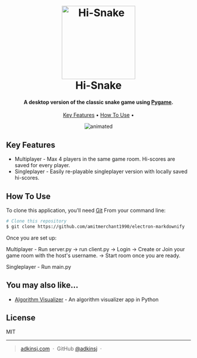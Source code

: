 
<h1 align="center">
  <br>
  <img src="https://raw.githubusercontent.com/adkinsj/Hi-Snake/main/hi-snake-transp.png" alt="Hi-Snake" width="200">
  <br>
  Hi-Snake
  <br>
</h1>

<h4 align="center">A desktop version of the classic snake game using <a href="https://www.pygame.org" target="_blank">Pygame</a>.</h4>


<p align="center">
  <a href="#key-features">Key Features</a> •
  <a href="#how-to-use">How To Use</a> •
</p>

<p align="center">
  <img src="https://raw.githubusercontent.com/adkinsj/Hi-Snake/main/hi-snake.gif" alt="animated" />
</p>

## Key Features

* Multiplayer - Max 4 players in the same game room. Hi-scores are saved for every player.
* Singleplayer - Easily re-playable singleplayer version with locally saved hi-scores.

## How To Use

To clone this application, you'll need [Git](https://git-scm.com)
From your command line:

```bash
# Clone this repository
$ git clone https://github.com/amitmerchant1990/electron-markdownify
```

Once you are set up:

Multiplayer - Run server.py -> run client.py -> Login -> Create or Join your game room with the host's username. -> Start room once you are ready.

Singleplayer - Run main.py


## You may also like...

- [Algorithm Visualizer](https://github.com/adkinsj/Algorithm-Visualizer) - An algorithm visualizer app in Python

## License

MIT

---

> [adkinsj.com](https://www.adkinsj.com) &nbsp;&middot;&nbsp;
> GitHub [@adkinsj](https://github.com/adkinsj) &nbsp;&middot;&nbsp;
